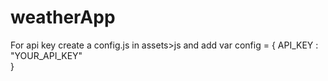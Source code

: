 # weatherApp
For api key
create a config.js in assets>js
 and add
var config = {
    API_KEY : "YOUR_API_KEY"    
}
